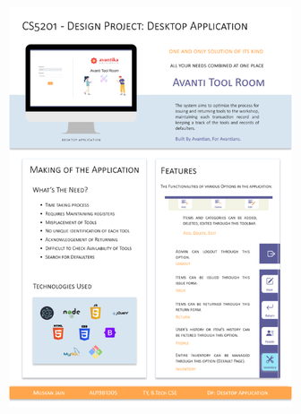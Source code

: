 ![This is an image](https://github.com/MuskanJain13/avanti-tool-room/blob/main/Desktop%20Application%20Poster.svg)
